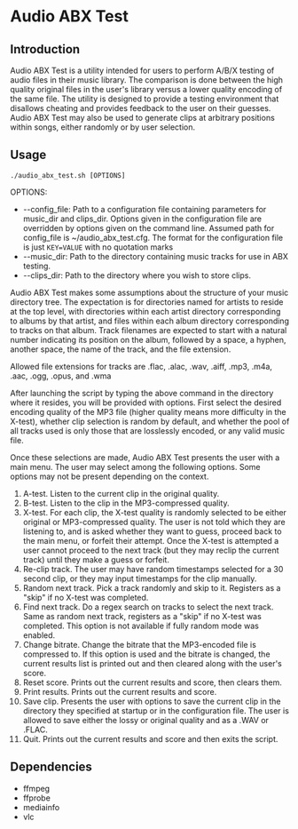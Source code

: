 # Audio ABX Test

## Introduction

Audio ABX Test is a utility intended for users to perform A/B/X testing of audio files in their music library. The comparison is done between the high quality original files in the user's library versus a lower quality encoding of the same file. The utility is designed to provide a testing environment that disallows cheating and provides feedback to the user on their guesses. Audio ABX Test may also be used to generate clips at arbitrary positions within songs, either randomly or by user selection.

## Usage

`./audio_abx_test.sh [OPTIONS]`

OPTIONS:
- --config\_file: Path to a configuration file containing parameters for music\_dir and clips\_dir. Options given in the configuration file are overridden by options given on the command line. Assumed path for config\_file is ~/audio\_abx\_test.cfg. The format for the configuration file is just `KEY=VALUE` with no quotation marks
- --music\_dir: Path to the directory containing music tracks for use in ABX testing.
- --clips\_dir: Path to the directory where you wish to store clips.

Audio ABX Test makes some assumptions about the structure of your music directory tree. The expectation is for directories named for artists to reside at the top level, with directories within each artist directory corresponding to albums by that artist, and files within each album directory corresponding to tracks on that album. Track filenames are expected to start with a natural number indicating its position on the album, followed by a space, a hyphen, another space, the name of the track, and the file extension.

Allowed file extensions for tracks are .flac, .alac, .wav, .aiff, .mp3, .m4a, .aac, .ogg, .opus, and .wma

After launching the script by typing the above command in the directory where it resides, you will be provided with options. First select the desired encoding quality of the MP3 file (higher quality means more difficulty in the X-test), whether clip selection is random by default, and whether the pool of all tracks used is only those that are losslessly encoded, or any valid music file.

Once these selections are made, Audio ABX Test presents the user with a main menu. The user may select among the following options. Some options may not be present depending on the context.

1. A-test. Listen to the current clip in the original quality.
1. B-test. Listen to the clip in the MP3-compressed quality.
1. X-test. For each clip, the X-test quality is randomly selected to be either original or MP3-compressed quality. The user is not told which they are listening to, and is asked whether they want to guess, proceed back to the main menu, or forfeit their attempt. Once the X-test is attempted a user cannot proceed to the next track (but they may reclip the current track) until they make a guess or forfeit.
1. Re-clip track. The user may have random timestamps selected for a 30 second clip, or they may input timestamps for the clip manually.
1. Random next track. Pick a track randomly and skip to it. Registers as a "skip" if no X-test was completed.
1. Find next track. Do a regex search on tracks to select the next track. Same as random next track, registers as a "skip" if no X-test was completed. This option is not available if fully random mode was enabled.
1. Change bitrate. Change the bitrate that the MP3-encoded file is compressed to. If this option is used and the bitrate is changed, the current results list is printed out and then cleared along with the user's score.
1. Reset score. Prints out the current results and score, then clears them.
1. Print results. Prints out the current results and score.
1. Save clip. Presents the user with options to save the current clip in the directory they specified at startup or in the configuration file. The user is allowed to save either the lossy or original quality and as a .WAV or .FLAC.
1. Quit. Prints out the current results and score and then exits the script.

## Dependencies

- ffmpeg
- ffprobe
- mediainfo
- vlc
